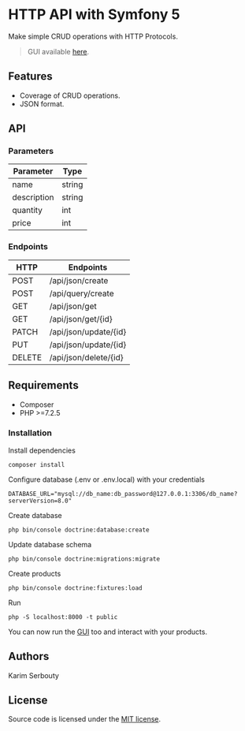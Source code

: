 # HTTP API with Symfony 5

Make simple CRUD operations with HTTP Protocols.

> GUI available [here](https://gitlab.com/k.serbouty/http-gui).

## Features

- Coverage of CRUD operations.
- JSON format.

## API

### Parameters

| Parameter   | Type   |
|-------------|--------|
| name        | string |
| description | string |
| quantity    | int    |
| price       | int    |

### Endpoints

| HTTP   | Endpoints             |
|--------|-----------------------|
| POST   | /api/json/create      |
| POST   | /api/query/create     |
| GET    | /api/json/get         |
| GET    | /api/json/get/{id}    |
| PATCH  | /api/json/update/{id} |
| PUT    | /api/json/update/{id} |
| DELETE | /api/json/delete/{id} |


## Requirements

- Composer
- PHP >=7.2.5

### Installation

Install dependencies
```
composer install
```

Configure database (.env or .env.local) with your credentials
```
DATABASE_URL="mysql://db_name:db_password@127.0.0.1:3306/db_name?serverVersion=8.0"
```

Create database
```
php bin/console doctrine:database:create
```

Update database schema
```
php bin/console doctrine:migrations:migrate
```

Create products

```
php bin/console doctrine:fixtures:load
```

Run

```
php -S localhost:8000 -t public
```

You can now run the [GUI](https://gitlab.com/k.serbouty/http-gui) too and interact with your products.

## Authors

Karim Serbouty

## License

Source code is licensed under the [MIT license](./LICENSE.md).